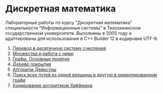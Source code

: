 # Дискретная математика

Лабораторные работы по курсу "Дискретная математика" специальности "Информационные системы" в Тихоокеанском государственном университете.
Выполнены в 2005 году и адаптированы для использования в C++ Builder 12 в кодировке UTF-8.

1. [Перевод в десятичную систему счисления](lab1/var2/lab1.md)
2. [Множества и работа с ними](lab2/var22/lab2.md)
3. [Графы. Основные понятия](lab3/lab3.md)
4. [Дерево покрытия](lab4/lab4.md)
5. [Алгоритм Дейкстры](lab5/lab5.md)
6. [Поиск всех путей из одной вершины в другую в ориентированном графе](lab6/lab6.md)
7. [Кодирование алгоритмом Хаффмана](lab7/var2/lab1.md)